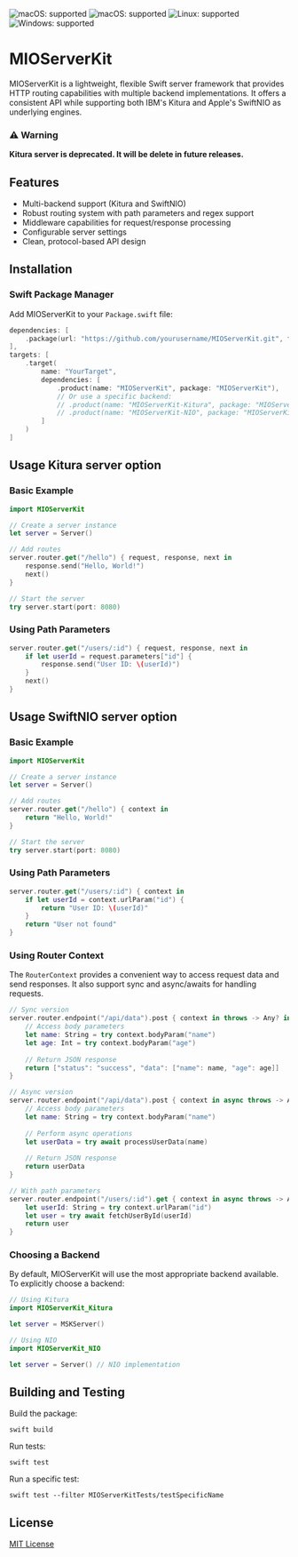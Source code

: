 ![macOS: supported](https://img.shields.io/badge/macOS-supported-green)
![macOS: supported](https://img.shields.io/badge/iOS-supported-green)
![Linux: supported](https://img.shields.io/badge/linux-supported-green)
![Windows: supported](https://img.shields.io/badge/windows-not_supported-red)

# MIOServerKit

MIOServerKit is a lightweight, flexible Swift server framework that provides HTTP routing capabilities with multiple backend implementations. It offers a consistent API while supporting both IBM's Kitura and Apple's SwiftNIO as underlying engines.

### ⚠️ Warning

**Kitura server is deprecated. It will be delete in future  releases.**

## Features

- Multi-backend support (Kitura and SwiftNIO)
- Robust routing system with path parameters and regex support
- Middleware capabilities for request/response processing
- Configurable server settings
- Clean, protocol-based API design

## Installation

### Swift Package Manager

Add MIOServerKit to your `Package.swift` file:

```swift
dependencies: [
    .package(url: "https://github.com/yourusername/MIOServerKit.git", from: "1.0.0")
],
targets: [
    .target(
        name: "YourTarget",
        dependencies: [
            .product(name: "MIOServerKit", package: "MIOServerKit"),
            // Or use a specific backend:
            // .product(name: "MIOServerKit-Kitura", package: "MIOServerKit"),
            // .product(name: "MIOServerKit-NIO", package: "MIOServerKit")
        ]
    )
]
```

## Usage Kitura server option

### Basic Example

```swift
import MIOServerKit

// Create a server instance
let server = Server()

// Add routes
server.router.get("/hello") { request, response, next in
    response.send("Hello, World!")
    next()
}

// Start the server
try server.start(port: 8080)
```

### Using Path Parameters

```swift
server.router.get("/users/:id") { request, response, next in
    if let userId = request.parameters["id"] {
        response.send("User ID: \(userId)")
    }
    next()
}
```

## Usage SwiftNIO server option

### Basic Example

```swift
import MIOServerKit

// Create a server instance
let server = Server()

// Add routes
server.router.get("/hello") { context in
    return "Hello, World!"    
}

// Start the server
try server.start(port: 8080)
```

### Using Path Parameters

```swift
server.router.get("/users/:id") { context in
    if let userId = context.urlParam("id") {
        return "User ID: \(userId)"
    }
    return "User not found"
}
```

### Using Router Context

The `RouterContext` provides a convenient way to access request data and send responses. It also support sync and async/awaits for handling requests.

```swift
// Sync version
server.router.endpoint("/api/data").post { context in throws -> Any? in
    // Access body parameters
    let name: String = try context.bodyParam("name")
    let age: Int = try context.bodyParam("age")
    
    // Return JSON response
    return ["status": "success", "data": ["name": name, "age": age]]
}

// Async version
server.router.endpoint("/api/data").post { context in async throws -> Any? in
    // Access body parameters
    let name: String = try context.bodyParam("name")
    
    // Perform async operations
    let userData = try await processUserData(name)
    
    // Return JSON response
    return userData
}

// With path parameters
server.router.endpoint("/users/:id").get { context in async throws -> Any? in
    let userId: String = try context.urlParam("id")
    let user = try await fetchUserById(userId)
    return user
}
```

### Choosing a Backend

By default, MIOServerKit will use the most appropriate backend available. To explicitly choose a backend:

```swift
// Using Kitura
import MIOServerKit_Kitura

let server = MSKServer()

// Using NIO
import MIOServerKit_NIO

let server = Server() // NIO implementation
```

## Building and Testing

Build the package:
```
swift build
```

Run tests:
```
swift test
```

Run a specific test:
```
swift test --filter MIOServerKitTests/testSpecificName
```

## License

[MIT License](LICENSE)
